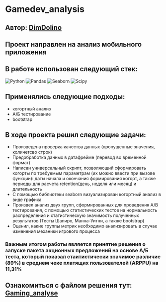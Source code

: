 # Gamedev_analysis
## Автор: <a href="https://github.com/DimDolino/" target="_blank">DimDolino</a>
## Проект направлен на анализ мобильного приложения
## В работе использован следующий стек:
![Python](https://img.shields.io/badge/python-3670A0?style=for-the-badge&logo=python&logoColor=ffdd54)
![Pandas](https://img.shields.io/badge/pandas-%23150458.svg?style=for-the-badge&logo=pandas&logoColor=white)
![Seaborn](https://img.shields.io/badge/Seaborn-blue?logo=seaborn&logoColor=white&style=for-the-badge)
![Scipy](https://img.shields.io/badge/Scipy-blue?logo=Scipy&logoColor=white&style=for-the-badge)

## Применялись следующие подходы:
+ когортный анализ
+ А/Б тестирование
+ bootstrap

## В ходе проекта решил следующие задачи:
+ Произведена проверка качества данных (пропущенные значения, количетсво строк)
+ Предобработка данных в датафрейме (перевод во временной формат)
+ Написан универсальный скрипт, позволяющий сформировать когорты по требуемым параметрам (их можно ввести при вызове функции): даты начала и окончания формирования когорт, а также периоды для расчета retention(день, неделя или месяц) и длительность
+ С помощью библиотеки seaborn визуализирован когортный анализ в виде графика
+ Произвел анализ двух групп, сформированных для проведения А/B тестирования, с помощью статистических тестов на нормальность распределения и статистическую значимость полученных результатов (Тесты Шапиро, Манна-Уитни, а также bootstrap)
+ Оценил, какие группы метрик необходимо анализировать в случае изменения механики игрового процесса

### Важным итогом работы является принятие решения о запуске пакета акционных предложений на основе А/Б теста, который показал стаитистически значимое различие (89%) в среднем чеке платящих пользователей (ARPPU) на 11,31%

Ознакомиться с файлом решения тут:
[Gaming_analyse](Final_project.ipynb)
--------------------
